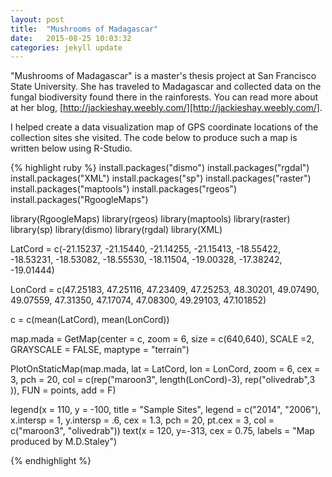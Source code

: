 ```yaml
---
layout: post
title:  "Mushrooms of Madagascar"
date:   2015-08-25 10:03:32
categories: jekyll update
---
```

"Mushrooms of Madagascar" is a master's thesis project at San Francisco State University. She has traveled to Madagascar and collected data on the fungal biodiversity found there in the rainforests. You can read more about at her blog, [http://jackieshay.weebly.com/][http://jackieshay.weebly.com/].

I helped create a data visualization map of GPS coordinate locations of the collection sites she visited. The code below to produce such a map is written below using R-Studio.

{% highlight ruby %}
install.packages("dismo")
install.packages("rgdal")
install.packages("XML")
install.packages("sp")
install.packages("raster")
install.packages("maptools")
install.packages("rgeos")
install.packages("RgoogleMaps")

library(RgoogleMaps)
library(rgeos)
library(maptools)
library(raster)
library(sp)
library(dismo)
library(rgdal)
library(XML)

LatCord = c(-21.15237,
            -21.15440,
            -21.14255,
            -21.15413,
            -18.55422,
            -18.53231,
            -18.53082,
            -18.55530,
            -18.11504,
            -19.00328,
            -17.38242,
            -19.01444)

LonCord = c(47.25183,
            47.25116,
            47.23409,
            47.25253,
            48.30201,
            49.07490,
            49.07559,
            47.31350,
            47.17074,
            47.08300,
            49.29103,
            47.101852)

c = c(mean(LatCord), mean(LonCord))


map.mada = GetMap(center = c,
                  zoom = 6,
                  size = c(640,640),
                  SCALE =2,
                  GRAYSCALE = FALSE,
                  maptype = "terrain")

PlotOnStaticMap(map.mada,
                lat = LatCord,
                lon = LonCord,
                zoom = 6, cex = 3,
                pch = 20,
                col = c(rep("maroon3",
                            length(LonCord)-3),
                            rep("olivedrab",3 )),
                FUN = points, add = F)

legend(x = 110, y = -100, title = "Sample Sites",
       legend = c("2014", "2006"),
       x.intersp = 1,
       y.intersp = .6,
       cex = 1.3,
       pch = 20,
       pt.cex = 3,
       col = c("maroon3", "olivedrab"))
text(x = 120, y=-313, cex = 0.75,
     labels = "Map produced by M.D.Staley")

{% endhighlight %}
